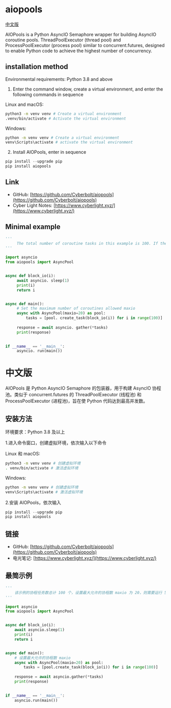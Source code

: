 # aiopools

[中文版](#中文版)

AIOPools is a Python AsyncIO Semaphore wrapper for building AsyncIO coroutine pools. ThreadPoolExecutor (thread pool) and ProcessPoolExecutor (process pool) similar to concurrent.futures, designed to enable Python code to achieve the highest number of concurrency.

## installation method

Environmental requirements: Python 3.8 and above

1. Enter the command window, create a virtual environment, and enter the following commands in sequence

Linux and macOS:

```bash
python3 -m venv venv # Create a virtual environment
.venv/bin/activate # Activate the virtual environment
```

Windows:

```bash
python -m venv venv # Create a virtual environment
venv\Scripts\activate # activate the virtual environment
```

2. Install AIOPools, enter in sequence


```python
pip install --upgrade pip
pip install aiopools
```

## Link

- GitHub: [https://github.com/Cyberbolt/aiopools](https://github.com/Cyberbolt/aiopools)
- Cyber Light Notes: [https://www.cyberlight.xyz/](https://www.cyberlight.xyz/)

## Minimal example

```python
'''
     The total number of coroutine tasks in this example is 100. If the maximum allowed number of coroutines maxio is set to 20, it needs to run 5 times to complete.
'''

import asyncio
from aiopools import AsyncPool


async def block_io(i):
     await asyncio. sleep(1)
     print(i)
     return i


async def main():
     # Set the maximum number of coroutines allowed maxio
     async with AsyncPool(maxio=20) as pool:
         tasks = [pool. create_task(block_io(i)) for i in range(100)]
    
     response = await asyncio. gather(*tasks)
     print(response)
    

if __name__ == '__main__':
     asyncio. run(main())

```

# 中文版

AIOPools 是 Python AsyncIO Semaphore 的包装器，用于构建 AsyncIO 协程池。类似于 concurrent.futures 的 ThreadPoolExecutor (线程池) 和 ProcessPoolExecutor (进程池)，旨在使 Python 代码达到最高并发数。

## 安装方法

环境要求：Python 3.8 及以上

1.进入命令窗口，创建虚拟环境，依次输入以下命令

Linux 和 macOS:

```bash
python3 -m venv venv # 创建虚拟环境
. venv/bin/activate # 激活虚拟环境
```

Windows:

```bash
python -m venv venv # 创建虚拟环境
venv\Scripts\activate # 激活虚拟环境
```

2.安装 AIOPools，依次输入


```python
pip install --upgrade pip
pip install aiopools
```

## 链接

- GitHub: [https://github.com/Cyberbolt/aiopools](https://github.com/Cyberbolt/aiopools) 
- 电光笔记: [https://www.cyberlight.xyz/](https://www.cyberlight.xyz/)

## 最简示例

```python
'''
    该示例的协程任务数总计 100 个，设置最大允许的协程数 maxio 为 20，则需要运行 5 次才能完成。
'''

import asyncio
from aiopools import AsyncPool


async def block_io(i):
    await asyncio.sleep(1)
    print(i)
    return i


async def main():
    # 设置最大允许的协程数 maxio
    async with AsyncPool(maxio=20) as pool:
        tasks = [pool.create_task(block_io(i)) for i in range(100)]
    
    response = await asyncio.gather(*tasks)
    print(response)
    

if __name__ == '__main__':
    asyncio.run(main())

```
